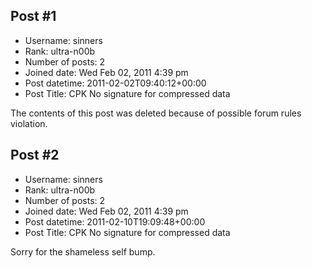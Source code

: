 ## Post #1
- Username: sinners
- Rank: ultra-n00b
- Number of posts: 2
- Joined date: Wed Feb 02, 2011 4:39 pm
- Post datetime: 2011-02-02T09:40:12+00:00
- Post Title: CPK No signature for compressed data

The contents of this post was deleted because of possible forum rules violation.
## Post #2
- Username: sinners
- Rank: ultra-n00b
- Number of posts: 2
- Joined date: Wed Feb 02, 2011 4:39 pm
- Post datetime: 2011-02-10T19:09:48+00:00
- Post Title: CPK No signature for compressed data

Sorry for the shameless self bump.
